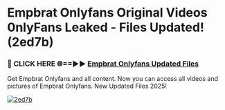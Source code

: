 # Empbrat Onlyfans Original Videos 0nlyFans Leaked - Files Updated! (2ed7b)

<h3>🔴 CLICK HERE 🌐==►► <a href="https://tinyurl.com/3hn5wdd3" rel="nofollow">Empbrat Onlyfans Updated Files</a></h3>

Get Empbrat Onlyfans and all content. Now you can access all videos and pictures of Empbrat Onlyfans. New Updated Files 2025!

[![2ed7b](https://i.imgur.com/4HnBqBT.gif)](https://tinyurl.com/3hn5wdd3)

